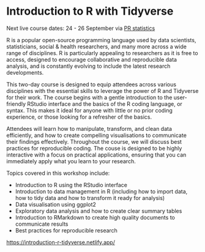 # Introduction to R with Tidyverse

Next live course dates: 24 - 26 September via [PR statistics](https://www.prstats.org/course/introduction-to-r-using-tidyverse-tidy01/)

R is a popular open-source programming language used by data scientists, statisticians, social & health researchers, and many more across a wide range of disciplines. R is particularly appealing to researchers as it is free to access, designed to encourage collaborative and reproducible data analysis, and is constantly evolving to include the latest research developments. 

This two-day course is designed to equip attendees across various disciplines with the essential skills to leverage the power of R and Tidyverse for their work. The course begins with a gentle introduction to the user-friendly RStudio interface and the basics of the R coding language, or syntax. This makes it ideal for anyone with little or no prior coding experience, or those looking for a refresher of the basics. 

Attendees will learn how to manipulate, transform, and clean data efficiently, and how to create compelling visualisations to communicate their findings effectively. Throughout the course, we will discuss best practices for reproducible coding. The couse is designed to be highly interactive with a focus on practical applications, ensuring that you can immediately apply what you learn to your research. 

Topics covered in this workshop include:
- Introduction to R using the RStudio interface
- Introduction to data management in R (including how to import data, how to tidy data and how to transform it ready for analysis)
- Data visualisation using ggplot2
- Exploratory data analysis and how to create clear summary tables
- Introduction to RMarkdown to create high quality documents to communicate results
- Best practices for reproducible research

https://introduction-r-tidyverse.netlify.app/
